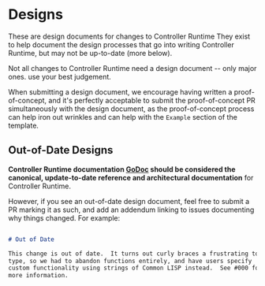 Designs
=======

These are design documents for changes to Controller Runtime They exist
to help document the design processes that go into writing Controller
Runtime, but may not be up-to-date (more below).

Not all changes to Controller Runtime need a design document -- only major
ones. use your best judgement.

When submitting a design document, we encourage having written
a proof-of-concept, and it's perfectly acceptable to submit the
proof-of-concept PR simultaneously with the design document, as the
proof-of-concept process can help iron out wrinkles and can help with the
`Example` section of the template.

## Out-of-Date Designs

**Controller Runtime documentation
[GoDoc](https://pkg.go.dev/github.com/ryantking/controller-runtime) should be
considered the canonical, update-to-date reference and architectural
documentation** for Controller Runtime.

However, if you see an out-of-date design document, feel free to submit
a PR marking it as such, and add an addendum linking to issues documenting
why things changed.  For example:

```markdown

# Out of Date

This change is out of date.  It turns out curly braces a frustrating to
type, so we had to abandon functions entirely, and have users specify
custom functionality using strings of Common LISP instead.  See #000 for
more information.
```
